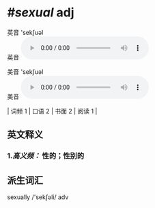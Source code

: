 # ***\#sexual*** adj
英音 'sekʃuəl  
英音
<audio src="./media/sexual-B.aac" controls="controls"></audio>

美音 'sekʃuəl  
美音
<audio src="./media/sexual.aac" controls="controls"></audio>



| 词频 1 | 口语 2 | 书面 2 | 阅读 1 |  

英文释义
---
### 1.*高义频：* **性的；性别的**  


派生词汇
---
sexually /'sekʃəli/ adv   

